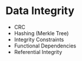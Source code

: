 # Data Integrity
- CRC
- Hashing (Merkle Tree)
- Integrity Constraints
- Functional Dependencies
- Referential Integrity
